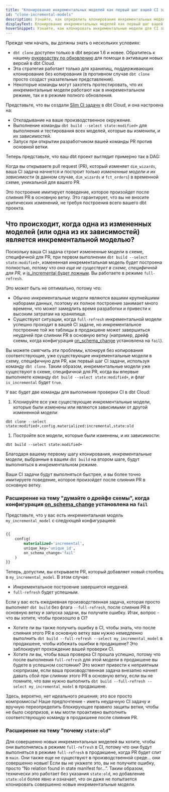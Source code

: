 ```yaml
---
title: "Клонирование инкрементальных моделей как первый шаг вашей CI задачи"
id: "clone-incremental-models"
description: Узнайте, как определить клонирование инкрементальных моделей как первый шаг вашей CI задачи.
displayText: Клонирование инкрементальных моделей как первый шаг вашей CI задачи
hoverSnippet: Узнайте, как клонировать инкрементальные модели для CI задач.
---
```


Прежде чем начать, вы должны знать о нескольких условиях:
- `dbt clone` доступен только в dbt версии 1.6 и новее. Обратитесь к нашему [руководству по обновлению](/docs/dbt-versions/upgrade-dbt-version-in-cloud) для помощи в активации новых версий в dbt Cloud.
- Эта стратегия работает только для хранилищ, поддерживающих клонирование без копирования (в противном случае `dbt clone` просто создаст указательные представления).
- Некоторые команды могут захотеть протестировать, что их инкрементальные модели работают как в инкрементальном режиме, так и в режиме полного обновления.

Представьте, что вы создали [Slim CI задачу](/docs/deploy/continuous-integration) в dbt Cloud, и она настроена на:

- Откладывание на ваше производственное окружение.
- Выполнение команды `dbt build --select state:modified+` для выполнения и тестирования всех моделей, которые вы изменили, и их зависимостей.
- Запуск при открытии разработчиком вашей команды PR против основной ветки.

<Lightbox src="/img/best-practices/slim-ci-job.png" width="70%" title="Пример slim CI задачи с вышеуказанными настройками" />

Теперь представьте, что ваш dbt проект выглядит примерно так в DAG:

<Lightbox src="/img/best-practices/dag-example.png" width="70%" title="Пример DAG проекта" />

Когда вы открываете pull request (PR), который изменяет `dim_wizards`, ваша CI задача начнется и построит _только измененные модели и их зависимости_ (в данном случае, `dim_wizards` и `fct_orders`) в временной схеме, уникальной для вашего PR.

Это построение имитирует поведение, которое произойдет после слияния PR в основную ветку. Это гарантирует, что вы не вносите критических изменений, не требуя построения всего вашего dbt проекта.

## Что происходит, когда одна из измененных моделей (или одна из их зависимостей) является инкрементальной моделью?

Поскольку ваша CI задача строит измененные модели в схеме, специфичной для PR, при первом выполнении `dbt build --select state:modified+`, измененная инкрементальная модель будет построена полностью, _потому что она еще не существует в схеме, специфичной для PR_, и [is_incremental будет ложным](/docs/build/incremental-models#understand-the-is_incremental-macro). Вы работаете в режиме `full-refresh`.

Это может быть не оптимально, потому что:
- Обычно инкрементальные модели являются вашими крупнейшими наборами данных, поэтому их полное построение занимает много времени, что может замедлить время разработки и привести к высоким затратам на хранилище.
- Существуют ситуации, когда `full-refresh` инкрементальной модели успешно проходит в вашей CI задаче, но инкрементальное построение той же таблицы в продакшене может завершиться неудачей при слиянии PR в основную ветку (например, дрейф схемы, когда конфигурация [on_schema_change](/docs/build/incremental-models#what-if-the-columns-of-my-incremental-model-change) установлена на `fail`).

Вы можете смягчить эти проблемы, клонируя без копирования соответствующие, уже существующие инкрементальные модели в схему, специфичную для PR, как первый шаг CI задачи, используя команду `dbt clone`. Таким образом, инкрементальные модели уже существуют в схеме, специфичной для PR, когда вы впервые выполняете команду `dbt build --select state:modified+`, и флаг `is_incremental` будет `true`.

У вас будет две команды для выполнения проверки CI в dbt Cloud:
1. Клонируйте все уже существующие инкрементальные модели, которые были изменены или являются зависимыми от другой измененной модели:
  ```shell
  dbt clone --select state:modified+,config.materialized:incremental,state:old
  ```
1. Постройте все модели, которые были изменены, и их зависимости:
  ```shell
  dbt build --select state:modified+
  ```

Благодаря вашему первому шагу клонирования, инкрементальные модели, выбранные в вашем `dbt build` на втором шаге, будут выполняться в инкрементальном режиме.

<Lightbox src="/img/best-practices/clone-command.png" width="70%" title="Команда клонирования в конфигурации CI" />

Ваши CI задачи будут выполняться быстрее, и вы более точно имитируете поведение, которое произойдет после слияния PR в основную ветку.

### Расширение на тему "думайте о дрейфе схемы", когда конфигурация [on_schema_change](/docs/build/incremental-models#what-if-the-columns-of-my-incremental-model-change) установлена на `fail`

Представьте, что у вас есть инкрементальная модель `my_incremental_model` с следующей конфигурацией:

```sql

{{
    config(
        materialized='incremental',
        unique_key='unique_id',
        on_schema_change='fail'
    )
}}

```

Теперь, допустим, вы открываете PR, который добавляет новый столбец в `my_incremental_model`. В этом случае:
- Инкрементальное построение завершится неудачей.
- `full-refresh` будет успешным.

Если у вас есть ежедневная производственная задача, которая просто выполняет `dbt build` без флага `--full-refresh`, после слияния PR в основную ветку и запуска задачи, вы получите ошибку. Итак, вопрос - что вы хотите, чтобы произошло в CI?
- Хотите ли вы также получить ошибку в CI, чтобы знать, что после слияния этого PR в основную ветку вам нужно немедленно выполнить `dbt build --full-refresh --select my_incremental_model` в продакшене, чтобы избежать ошибки в продакшене? Это заблокирует прохождение вашей проверки CI.
- Хотите ли вы, чтобы ваша проверка CI прошла успешно, потому что после выполнения `full-refresh` для этой модели в продакшене вы будете в успешном состоянии? Это может привести к неприятным сюрпризам, если ваша производственная задача внезапно начнет давать сбой при слиянии этого PR в основную ветку, если вы не помните, что вам нужно выполнить `dbt build --full-refresh --select my_incremental_model` в продакшене.

Здесь, вероятно, нет идеального решения; это все просто компромиссы! Наше предпочтение - иметь неудачную CI задачу и вручную переопределить блокирующее правило защиты ветки, чтобы не было сюрпризов, и мы могли проактивно выполнить соответствующую команду в продакшене после слияния PR.

### Расширение на тему "почему `state:old`"

Для совершенно новых инкрементальных моделей вы хотите, чтобы они выполнялись в режиме `full-refresh` в CI, потому что они будут выполняться в режиме `full-refresh` в продакшене, когда PR будет слит в `main`. Они также еще не существуют в производственной среде... они совершенно новые!
Если вы не укажете это, вы не получите ошибку, просто “No relation found in state manifest for…”. Таким образом, технически это работает без указания `state:old`, но добавление `state:old` более явно и означает, что он даже не попытается клонировать совершенно новые инкрементальные модели.